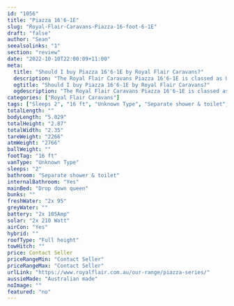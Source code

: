 ```yaml
---
id: "1056"
title: "Piazza 16'6-1E"
slug: "Royal-Flair-Caravans-Piazza-16-foot-6-1E"
draft: "false"
author: "Sean"
seealsolinks: "1"
section: "review"
date: "2022-10-10T22:00:09+11:00"
meta:
  title: "Should I buy Piazza 16'6-1E by Royal Flair Caravans?"
  description: "The Royal Flair Caravans Piazza 16'6-1E is classed as Unknown Type, and sleeps 2 people. It is Australian made and comes in at 16 ft. It generally has Separate shower & toilet."
  ogtitle: "Should I buy Piazza 16'6-1E by Royal Flair Caravans?"
  ogdescription: "The Royal Flair Caravans Piazza 16'6-1E is classed as Unknown Type, and sleeps 2 people. It is Australian made and comes in at 16 ft. It generally has Separate shower & toilet."
categories: ["Royal Flair Caravans"]
tags: ["Sleeps 2", "16 ft", "Unknown Type", "Separate shower & toilet", "Full height", "Price Unknown", "Australian made"]
totalLength: ""
bodyLength: "5.029"
totalHeight: "2.87"
totalWidth: "2.35"
tareWeight: "2266"
atmWeight: "2766"
ballWeight: ""
footTag: "16 ft"
vanType: "Unknown Type"
sleeps: "2"
bathroom: "Separate shower & toilet"
internalBathroom: "Yes"
mainBed: "Drop down queen"
bunks: ""
freshWater: "2x 95"
greyWater: ""
battery: "2x 105Amp"
solar: "2x 210 Watt"
airCon: "Yes"
hybrid: ""
roofType: "Full height"
towHitch: ""
price: Contact Seller
priceRangeMin: "Contact Seller"
priceRangeMax: "Contact Seller"
urlLink: "https://www.royalflair.com.au/our-range/piazza-series/"
aussieMade: "Australian made"
noImage: ""
featured: "no"
---
```


